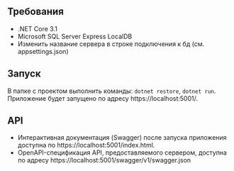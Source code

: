 ## Требования
* .NET Core 3.1
* Microsoft SQL Server Express LocalDB
* Изменить название сервера в строке подключения к бд (см. appsettings.json)

## Запуск
В папке с проектом выполнить команды:  `dotnet restore`, `dotnet run`. Приложение будет запущено по адресу https://localhost:5001/.

## API
- Интерактивная документация (Swagger) после запуска приложения доступна по https://localhost:5001/index.html.
- OpenAPI-спецификация API, предоставляемого сервером, доступна по адресу https://localhost:5001/swagger/v1/swagger.json
